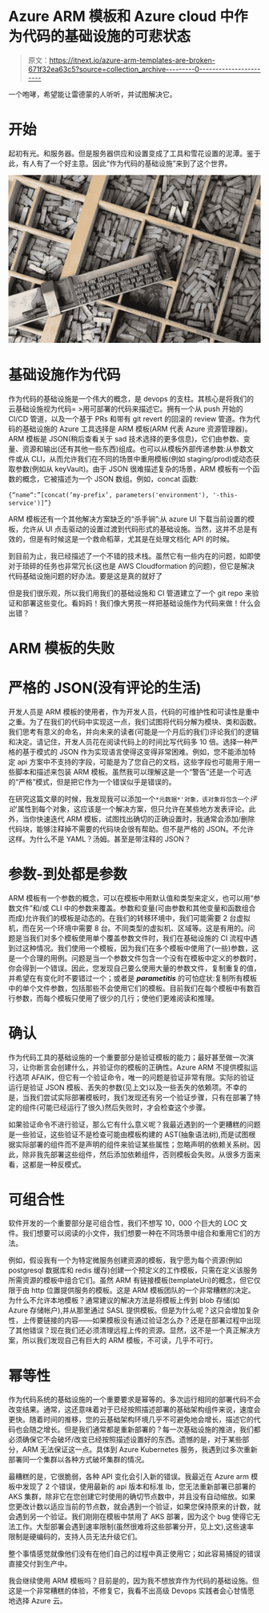 # Azure ARM 模板和 Azure cloud 中作为代码的基础设施的可悲状态

> 原文：<https://itnext.io/azure-arm-templates-are-broken-671f32ea63c5?source=collection_archive---------0----------------------->

一个咆哮，希望能让雷德蒙的人听听，并试图解决它。

# 开始

起初有光。和服务器。但是服务器供应和设置变成了工具和雪花设置的泥潭。鉴于此，有人有了一个好主意。因此“作为代码的基础设施”来到了这个世界。

![](img/b127f1d4c235ba7171d1dbd56ae52ea3.png)

# 基础设施作为代码

作为代码的基础设施是一个伟大的概念，是 devops 的支柱。其核心是将我们的云基础设施视为代码= >用可部署的代码来描述它。拥有一个从 push 开始的 CI/CD 管道，以及一个基于 PRs 和带有 git revert 的回滚的 review 管道。作为代码的基础设施的 Azure 工具选择是 ARM 模板(ARM 代表 Azure 资源管理器)。ARM 模板是 JSON(稍后查看关于 sad 技术选择的更多信息)，它们由参数、变量、资源和输出(还有其他一些东西)组成。也可以从模板外部传递参数:从参数文件或从 CLI，从而允许我们在不同的场景中重用模板(例如 staging/prod)或动态获取参数(例如从 keyVault)。由于 JSON 很难描述复杂的场景，ARM 模板有一个函数的概念，它被描述为一个 JSON 数组。例如，concat 函数:

```
{“name“:”[concat(‘my-prefix’, parameters('environment'), '-this-service')]”}
```

ARM 模板还有一个其他解决方案缺乏的“杀手锏”:从 azure UI 下载当前设置的模板，允许从 UI 点击驱动的设置过渡到代码形式的基础设施。当然，这并不总是有效的，但是有时候这是一个救命稻草，尤其是在处理文档化 API 的时候。

到目前为止，我已经描述了一个不错的技术栈。虽然它有一些内在的问题，如即使对于琐碎的任务也非常冗长(这也是 AWS Cloudformation 的问题)，但它是解决代码基础设施问题的好办法。要是这是真的就好了

但是我们很乐观，所以我们用我们的基础设施和 CI 管道建立了一个 git repo 来验证和部署这些变化。看妈妈！我们像大男孩一样把基础设施作为代码来做！什么会出错？

# ARM 模板的失败

# 严格的 JSON(没有评论的生活)

开发人员是 ARM 模板的使用者，作为开发人员，代码的可维护性和可读性是重中之重。为了在我们的代码中实现这一点，我们试图将代码分解为模块、类和函数。我们思考有意义的命名，并向未来的读者(可能是一个月后的我们)评论我们的逻辑和决定。请记住，开发人员花在阅读代码上的时间比写代码多 10 倍。选择一种严格的基于模式的 JSON 作为实现语言使得这变得非常困难。例如，您不能添加特定 api 方案中不支持的字段，可能是为了您自己的文档，这些字段也可能用于用一些脚本和描述来包装 ARM 模板。虽然我可以理解这是一个“警告”还是一个可选的“严格”模式，但是把它作为一个错误似乎是错误的。

在研究这篇文章的时候，我发现我可以添加一个`*元数据*'对象，该对象将包含一个`*评论*'属性到每个对象，这应该是一个解决方案，但只允许在某些地方发表评论。此外，当你快速迭代 ARM 模板，试图找出确切的正确设置时，我通常会添加/删除代码块，能够注释掉不需要的代码块会很有帮助。但不是严格的 JSON。不允许这样。为什么不是 YAML？汤姆。甚至是带注释的 JSON？

# 参数-到处都是参数

ARM 模板有一个参数的概念，可以在模板中用默认值和类型来定义，也可以用“参数文件”和/或 CLI 中的参数来覆盖。参数和变量(可由参数和其他变量和函数组合而成)允许我们的模板是动态的。在我们的转移环境中，我们可能需要 2 台虚拟机，而在另一个环境中需要 8 台。不同类型的虚拟机、区域等。这是有用的。问题是当我们对多个模板使用单个覆盖参数文件时，我们在基础设施的 CI 流程中遇到过这种情况。我们使用一个模板，因为我们在多个模板中使用了(一些)参数，这是一个合理的用例。问题是当一个参数文件包含一个没有在模板中定义的参数时，你会得到一个错误。因此，您发现自己要么使用大量的参数文件，复制重复的值，并希望在有变化时不要错过一个；或者是 ***parametitis*** 的可怕症状:复制所有模板中的单个文件参数，包括那些不会使用它们的模板。目前我们在每个模板中有数百行参数，而每个模板只使用了很少的几行；使他们更难阅读和推理。

# 确认

作为代码工具的基础设施的一个重要部分是验证模板的能力；最好甚至做一次演习，让你断言会创建什么，并验证你的模板的正确性。Azure ARM 不提供模拟运行选项 AFAIK，但它有一个验证命令，唯一的问题是验证非常有限。实际的验证运行是验证 JSON 模板、丢失的参数(见上文)以及一些丢失的依赖项。不幸的是，当我们尝试实际部署模板时，我们发现还有另一个验证步骤，只有在部署了特定的组件(可能已经运行了很久)然后失败时，才会检查这个步骤。

如果验证命令不进行验证，那么它有什么意义呢？我最近遇到的一个更糟糕的问题是一些验证，这些验证不是检查可能由模板构建的 AST(抽象语法树),而是试图根据实际部署的组件而不是声明的组件来验证某些属性；忽略声明的依赖关系树。因此，除非我先部署这些组件，然后添加依赖组件，否则模板会失败。从很多方面来看，这都是一种反模式。

# 可组合性

软件开发的一个重要部分是可组合性，我们不想写 10，000 个巨大的 LOC 文件。我们想要可以阅读的小文件，我们想要一种在不同场景中组合和重用它们的方法。

例如，假设我有一个为特定微服务创建资源的模板，我宁愿为每个资源(例如 postgresql 数据库和 redis 缓存)创建一个预定义的工作模板，只需在定义该服务所需资源的模板中组合它们。虽然 ARM 有链接模板(templateUri)的概念，但它仅限于由 http 位置提供服务的模板。这是 ARM 模板团队的一个非常糟糕的决定。为什么不允许本地模板？通常建议的解决方法是将模板上传到 blob 存储(如 Azure 存储帐户),并从那里通过 SASL 提供模板。但是为什么呢？这只会增加复杂性，上传要链接的内容——如果模板没有通过验证怎么办？还是在部署过程中出现了其他错误？现在我们还必须清理远程上传的资源。显然，这不是一个真正解决方案，所以我们发现自己有巨大的 ARM 模板，不可读，几乎不可行。

# 幂等性

作为代码系统的基础设施的一个重要要求是幂等的。多次运行相同的部署代码不会改变结果。通常，这还意味着对于已经按照描述部署的基础架构组件来说，速度会更快。随着时间的推移，您的云基础架构环境几乎不可避免地会增长，描述它的代码也会随之增长。但是我们通常都是重新部署的？每一次基础设施的推进，我们都必须确保它不会破坏/改变已经按照描述设置好的东西。遗憾的是，对于某些部分，ARM 无法保证这一点。具体到 Azure Kubernetes 服务，我遇到过多次重新部署同一个集群以各种方式破坏集群的情况。

最糟糕的是，它很脆弱，各种 API 变化会引入新的错误。我最近在 Azure arm 模板中发现了 2 个错误，使用最新的 api 版本和标准 lb，您无法重新部署已部署的 AKS 集群，除非它在您创建它时使用的确切节点数中，并且没有自动缩放。如果您更改计数以适应当前的节点数，就会遇到一个验证，如果您保持原来的计数，就会遇到另一个验证。我们刚刚在模板中禁用了 AKS 部署，因为这个 bug 使得它无法工作。大型部署会遇到速率限制(虽然很难将这些部署分开，见上文),这些速率限制是硬编码的，支持人员无法升级它们。

整个事情感觉就像他们没有在他们自己的过程中真正使用它；如此容易捕捉的错误直接交付到生产中。

我会继续使用 ARM 模板吗？目前是的，因为我不想放弃作为代码的基础设施。但这是一个非常糟糕的体验，不修复它，我看不出高级 Devops 实践者会心甘情愿地选择 Azure 云。